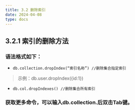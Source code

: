 ```yaml
---
title: 3.2 删除索引
date: 2024-04-08
type: docs
---
```


## 3.2.1 索引的删除方法
### 语法格式如下：
- `db.collection.dropIndex(“索引名称”) //删除集合指定索引`
>示例：db.user.dropIndex({id:1})
- `db.col.dropIndexes() //删除集合所有索引`

### 获取更多命令，可以输入db.collection.后双击Tab键。
